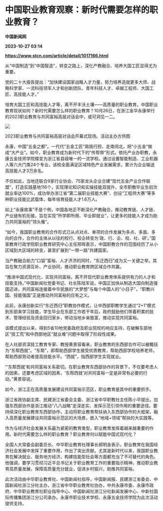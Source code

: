 # 中国职业教育观察：新时代需要怎样的职业教育？
**中国新闻网**

**2023-10-27 03:14**

**https://www.stcn.com/article/detail/1017166.html**

从“中国制造”到“中国智造”，转变之路上，深化产教融合、培养大国工匠显得尤为重要。

党的二十大报告提出：“加快建设国家战略人才力量，努力培养造就更多大师、战略科学家、一流科技领军人才和创新团队、青年科技人才、卓越工程师、大国工匠、高技能人才。”

培育大国工匠和高技能人才等，离不开丰沃土壤——高质量的职业教育。中国职业教育现状如何？新时代需要怎么样的职业教育？10月26日，在浙江金华永康举行的2023职业教育与共同富裕高层对话会中，或可洞见一二。

![](https://stcn-main.oss-cn-shenzhen.aliyuncs.com/upload/wechat/20231027/20231027104649_653b2499cf2a8.png)

2023职业教育与共同富裕高层对话会开幕式现场。活动主办方供图

永康，中国“五金之都”。一代代“五金工匠”肩挑行担、走南闯北，把“小五金”做成“大产业”。如今，职业教育成为新时代下的“传帮带”形式。依托产业办职教，永康五金技师学院蝶变为浙江省县级唯一的一流学校。通过设置智能制造、工业机器人等六大门类24个专业，该校全面满足区域特色产业发展需求，累计为企业输送高技能人才3万余名。

不仅如此，当地还联合9家行业协会、75家龙头企业合建“现代五金产业合作联盟”，打造实践基地116个，实现理论知识和实操技能双提升，全市职教毕业生初次就业率达100%，成功举办浙江省“第二届职业技能大赛”、创设“工程师大赛”等多种职业技能比武载体，每年培育技能人才1.6万人。

如上“永康故事”不是个例，中国各地正不断深化产教融合，推动教育链、人才链、产业链有机衔接，旨在实现“所学即所用、毕业即就业”，让更多的技能人才成为助力共同富裕的“领头雁”。

“如今，我国职业教育的合作形式已从点对点、单项的合作发展为多点、多面、多向的合作，合作的主体从以往的校行、校企转变为‘政、行、企、校、社、研’。”国家教育行政学院职业教育研究中心主任邢晖表示，中国职教合作的范围经历了从小区域到大区域的转变，甚至扩展到“一带一路”共建国家。

当产教融合助力“口袋”富裕、人才济济的同时，“东迁西归”成为又一关键之举。其旨在聚力资源互补、产业协同，推动职业教育跨区域合作共赢。

“推进中国式现代化，实现共同富裕，离不开现代职业教育体系提供有力的人才和技能支持。”中国新闻社党委书记、社长陈陆军说，中国正加快从制造大国向制造强国迈进，共同富裕连接着中华民族的“大梦想”与每个中国人的“小日子”，“职教兴国、技能强国”正是推动共同富裕的应有之义。

此前，永康创新实行“东迁西归”职教协作模式，让中西部职教学生通过“2+1”模式到东部来学习技能，学生毕业在东部工作若干年后，政府鼓励他们带着积累的技术、管理经验及资金回归家乡，带动当地乡亲致富，推动实现共同富裕。

该模式提出以来，得到5省10地党委政府及职业院校的响应支持，在破解东部地区“技工荒”和中西部地区“就业难”问题中取得了阶段性成果。

在人社部资深技工教育专家、教授黄景容看来，职业教育的东西部合作可以被概括为“东帮西就”。“东帮”，即帮助西部学生接受优质教育，帮助西部学校培养老师，帮助西部劳动者提高技能水平。“西就”，指西部学生实现就业。

“‘东帮西就’和共同富裕关系密切。在职业教育东西部协作的背景下，不仅要考虑人的因素，还要考虑区域的因素，‘东帮西就’对共同富裕一定是非常有必要的行动。”黄景容说。

如今，浙江正在高质量发展建设共同富裕示范区，职业教育是其中的重要抓手。

浙江省政协副主席、民建浙江省委会主委、浙江省中华职教社主任陈小平提出，加强东西部协作是浙江推动“八八战略”走深走实、发挥示范引领作用的重要途径。要持续深化职业教育东西部协作，主动将职业教育帮扶纳入东西部协作的大框架，融入高质量发展建设共同富裕示范区的大场景，嵌入“地域+领域”帮扶的大实践等。

作为与经济社会发展关系最为紧密的教育类型，职业教育发挥着越来越重要的作用。新时代需要怎么样的职业教育？职业教育何以赋能中国式现代化？

全国人大常委会副委员长、中华职业教育社理事长郝明金表示，职业教育在我国经济社会发展中发挥了重要作用，作出了突出贡献。尤其是新时代以来，我国职业教育在解决就业、服务地方经济、构建技能型社会等方面都充当了不可替代的角色。他强调，要学习贯彻习近平总书记关于职业教育工作的重要指示精神，推动职业教育高质量发展，保障高质量充分就业，促进乡村振兴，助推共同富裕。

此次活动由中华职业教育社、中国新闻社指导，中国新闻报、民建浙江省委会、中国新闻社浙江分社主办，浙江省中华职业教育社协办，中共永康市委、永康市政府、中华职业教育社职业指导中心、中国新闻社浙江分社新闻发展中心、中新社国际传播集团浙江分公司承办。永康市职业技术学校、永康五金技师学院为此次活动提供支持。